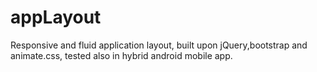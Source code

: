 # appLayout
Responsive and fluid application layout, built upon jQuery,bootstrap and animate.css, tested also in hybrid android mobile app.
